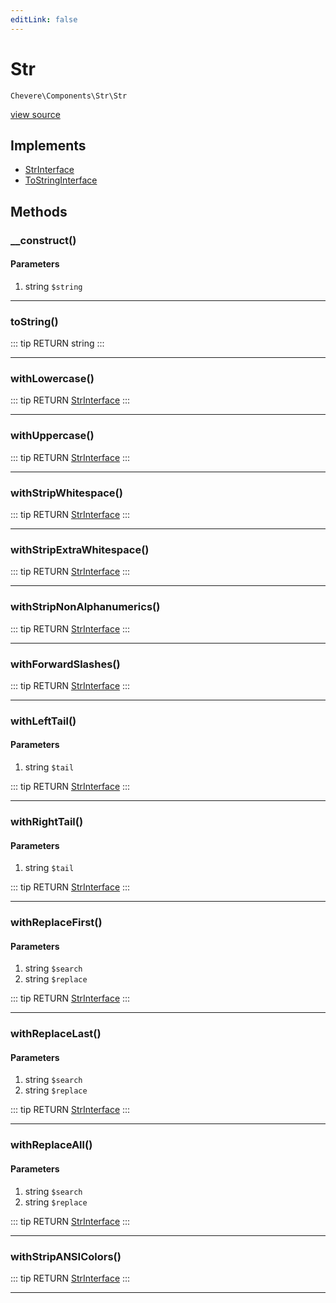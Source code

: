 ```yaml
---
editLink: false
---
```


# Str

`Chevere\Components\Str\Str`

[view source](https://github.com/chevere/chevere/blob/master/src/Chevere/Components/Str/Str.php)

## Implements

- [StrInterface](../../Interfaces/Str/StrInterface.md)
- [ToStringInterface](../../Interfaces/Common/ToStringInterface.md)

## Methods

### __construct()

#### Parameters

1. string `$string`

---

### toString()

::: tip RETURN
string
:::

---

### withLowercase()

::: tip RETURN
[StrInterface](../../Interfaces/Str/StrInterface.md)
:::

---

### withUppercase()

::: tip RETURN
[StrInterface](../../Interfaces/Str/StrInterface.md)
:::

---

### withStripWhitespace()

::: tip RETURN
[StrInterface](../../Interfaces/Str/StrInterface.md)
:::

---

### withStripExtraWhitespace()

::: tip RETURN
[StrInterface](../../Interfaces/Str/StrInterface.md)
:::

---

### withStripNonAlphanumerics()

::: tip RETURN
[StrInterface](../../Interfaces/Str/StrInterface.md)
:::

---

### withForwardSlashes()

::: tip RETURN
[StrInterface](../../Interfaces/Str/StrInterface.md)
:::

---

### withLeftTail()

#### Parameters

1. string `$tail`

::: tip RETURN
[StrInterface](../../Interfaces/Str/StrInterface.md)
:::

---

### withRightTail()

#### Parameters

1. string `$tail`

::: tip RETURN
[StrInterface](../../Interfaces/Str/StrInterface.md)
:::

---

### withReplaceFirst()

#### Parameters

1. string `$search`
2. string `$replace`

::: tip RETURN
[StrInterface](../../Interfaces/Str/StrInterface.md)
:::

---

### withReplaceLast()

#### Parameters

1. string `$search`
2. string `$replace`

::: tip RETURN
[StrInterface](../../Interfaces/Str/StrInterface.md)
:::

---

### withReplaceAll()

#### Parameters

1. string `$search`
2. string `$replace`

::: tip RETURN
[StrInterface](../../Interfaces/Str/StrInterface.md)
:::

---

### withStripANSIColors()

::: tip RETURN
[StrInterface](../../Interfaces/Str/StrInterface.md)
:::

---

